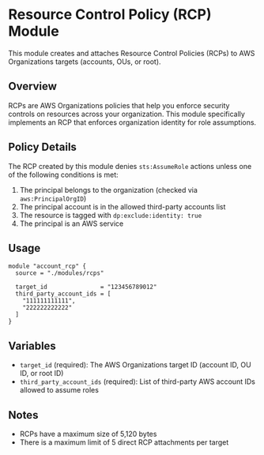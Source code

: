 # Resource Control Policy (RCP) Module

This module creates and attaches Resource Control Policies (RCPs) to AWS Organizations targets (accounts, OUs, or root).

## Overview

RCPs are AWS Organizations policies that help you enforce security controls on resources across your organization. This module specifically implements an RCP that enforces organization identity for role assumptions.

## Policy Details

The RCP created by this module denies `sts:AssumeRole` actions unless one of the following conditions is met:

1. The principal belongs to the organization (checked via `aws:PrincipalOrgID`)
2. The principal account is in the allowed third-party accounts list
3. The resource is tagged with `dp:exclude:identity: true`
4. The principal is an AWS service

## Usage

```hcl
module "account_rcp" {
  source = "./modules/rcps"

  target_id               = "123456789012"
  third_party_account_ids = [
    "111111111111",
    "222222222222"
  ]
}
```

## Variables

- `target_id` (required): The AWS Organizations target ID (account ID, OU ID, or root ID)
- `third_party_account_ids` (required): List of third-party AWS account IDs allowed to assume roles

## Notes

- RCPs have a maximum size of 5,120 bytes
- There is a maximum limit of 5 direct RCP attachments per target

